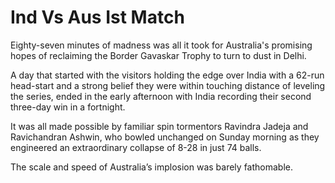 # Ind Vs Aus Ist Match 

Eighty-seven minutes of madness was all it took for Australia's promising hopes of reclaiming the Border Gavaskar Trophy to turn to dust in Delhi.

A day that started with the visitors holding the edge over India with a 62-run head-start and a strong belief they were within touching distance of leveling the series, ended in the early afternoon with India recording their second three-day win in a fortnight.

It was all made possible by familiar spin tormentors Ravindra Jadeja and Ravichandran Ashwin, who bowled unchanged on Sunday morning as they engineered an extraordinary collapse of 8-28 in just 74 balls.

The scale and speed of Australia’s implosion was barely fathomable.
